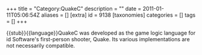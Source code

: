 +++
title = "Category:QuakeC"
description = ""
date = 2011-01-11T05:06:54Z
aliases = []
[extra]
id = 9138
[taxonomies]
categories = []
tags = []
+++

{{stub}}{{language}}QuakeC was developed as the game logic language for id Software's first-person shooter, Quake. Its various implementations are not necessarily compatible.
